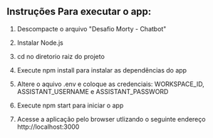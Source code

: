 ## Instruções Para executar o app:

1. Descompacte o arquivo "Desafio Morty - Chatbot"

2. Instalar Node.js

3. cd no diretorio raiz do projeto

4. Execute npm install para instalar as dependências do app

5. Altere o aquivo .env e coloque as credenciais: WORKSPACE_ID, ASSISTANT_USERNAME e ASSISTANT_PASSWORD

6. Execute npm start para iniciar o app

7. Acesse a aplicação pelo browser utlizando o seguinte endereço http://localhost:3000

    
